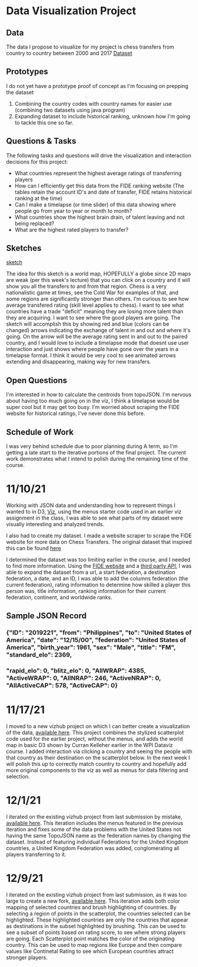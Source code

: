 # Data Visualization Project

## Data

The data I propose to visualize for my project is chess transfers from country to country between 2000 and 2017
[Dataset](https://gist.github.com/Patrick-Houlihan/601269a0a7811a08b1cd30f0e86aee1d)

## Prototypes

I do not yet have a prototype proof of concept as I'm focusing on prepping the dataset

1. Combining the country codes with country names for easier use (combining two datasets using java program)
2. Expanding dataset to include historical ranking, unknown how I'm going to tackle this one so far.

## Questions & Tasks

The following tasks and questions will drive the visualization and interaction decisions for this project:

 * What countries represent the highest average ratings of transferring players
 * How can I efficiently get this data from the FIDE ranking website (The tables retain the account ID's and date of transfer, FIDE retains historical ranking at the time)
 * Can I make a timelapse (or time slider) of this data showing where people go from year to year or month to month?
 * What countries show the highest brain drain, of talent leaving and not being replaced?
 * What are the highest rated players to transfer?

## Sketches

[sketch](https://drive.google.com/file/d/1PgeaZubEB8EJBcnl3BIacTizNZ1B2-zS/view?usp=sharing)

The idea for this sketch is a world map, HOPEFULLY a globe since 2D maps are weak (per this week's lecture) that you can click on a country and it will show you all the transfers to and from that region. Chess is a very nationalistic game at times, see the Cold War for examples of that, and some regions are significantly stronger than others. I'm curious to see how average transfered rating (skill level applies to chess). I want to see what countries have a trade "deficit" meaning they are losing more talent than they are acquiring. I want to see where the good players are going. The sketch will accomplish this by showing red and blue (colors can be changed) arrows indicating the exchange of talent in and out and where it's going. On the arrow will be the average rating sent in and out to the paired country, and I would love to include a timelapse mode that doesnt use user interaction and just shows where people have gone over the years in a timelapse format. I think it would be very cool to see animated arrows extending and disappearing, making way for new transfers.

## Open Questions

I'm interested in how to calculate the centroids from topoJSON.
I'm nervous about having too much going on in the viz, I think a timelapse would be super cool but it may get too busy.
I'm worried about scraping the FIDE website for historical ratings, I've never done this before.

## Schedule of Work

I was very behind schedule due to poor planning during A term, so I'm getting a late start to the iterative portions of the final project. The current work demonstrates what I intend to polish during the remaining
time of the course.

# 11/10/21 
Working with JSON data and understanding how to represent things I wanted to in D3, [Viz](https://vizhub.com/Patrick-Houlihan/4ef267da3ae848119fa321d5ce249896?edit=files), using the menus starter code used in an earlier viz assignment in the class, I was able to see what parts of my dataset were visually interesting and analyzed trends.

I also had to create my dataset. I made a website scraper to scrape the FIDE website for more data on Chess Transfers. The original dataset that inspired this can be found [here](https://gist.github.com/Patrick-Houlihan/601269a0a7811a08b1cd30f0e86aee1d)

I determined the dataset was too limiting earlier in the course, and I needed to find more information. Using the [FIDE website](https://www.fide.com/) and a [third party API](https://github.com/xRuiAlves/fide-ratings-scraper), I was able to expand the dataset from a url, a start federation, a destination federation, a date, and an ID, I was able to add the columns federation (the current federation), rating information to determine how skilled a player this person was, title information, ranking information for their current federation, continent, and worldwide ranks.

## Sample JSON Record
### {"ID": "2019221", "from": "Philippines", "to": "United States of America", "date": "12/15/00", "federation": "United States of America", "birth_year": 1961, "sex": "Male", "title": "FM", "standard_elo": 2369,
### "rapid_elo": 0, "blitz_elo": 0, "AllWRAP": 4385, "ActiveWRAP": 0, "AllNRAP": 246, "ActiveNRAP": 0, "AllActiveCAP": 578, "ActiveCAP": 0}

# 11/17/21
I moved to a new vizhub project on which I can better create a visualization of the data, [available here](https://vizhub.com/Patrick-Houlihan/d4be0f142c8e47ec8ccf952dfb358afa?file=bundle.js). This project combines the stylized scatterplot code used for the earlier project, without the menus, and adds the world map in basic D3 shown by Curran Kelleher earlier in the WPI Dataviz course. I added interaction via clicking a country and seeing the people with that country as their destination on the scatterplot below. In the next week I will polish this up to correctly match country to country and hopefully add more original components to the viz as well as menus for data filtering and selection.

# 12/1/21
I iterated on the existing vizhub project from last submission by mistake, [available here](https://vizhub.com/Patrick-Houlihan/d4be0f142c8e47ec8ccf952dfb358afa?file=bundle.js). This iteration includes the menus featured in the previous iteration and fixes some of the data problems with the United States not having the same TopoJSON name as the federation names by changing the dataset. Instead of featuring individual Federations for the United Kingdom countries, a United Kingdom Federation was added, conglomerating all players transferring to it.

# 12/9/21
I iterated on the existing vizhub project from last submission, as it was too large to create a new fork, [available here](https://vizhub.com/Patrick-Houlihan/d4be0f142c8e47ec8ccf952dfb358afa?file=bundle.js). This iteration adds both color mapping of selected countries and brush highlighting of countries. By selecting a region of points in the scatterplot, the countries selected can be highlighted. These highlighted countries are only the countries that appear as destinations in the subset highlighted by brushing. This can be used to see a subset of points based on rating score, to see where strong players are going. Each Scatterplot point matches the color of the originating country. This can be used to map regions like Europe and then compare values like Continetal Rating to see which European countries attract stronger players.
